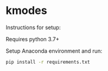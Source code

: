 # kmodes
Instructions for setup:

Requires python 3.7+

Setup Anaconda environment and run:
```bash
pip install -r requirements.txt
```
